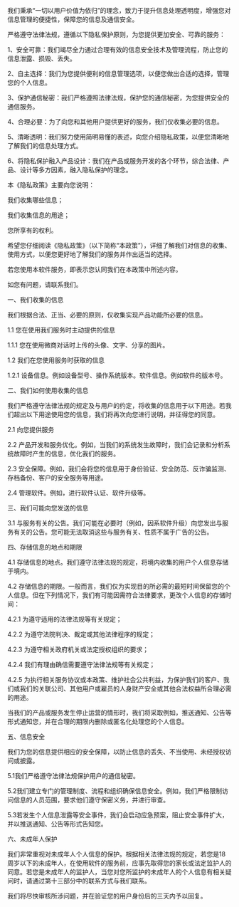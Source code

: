 我们秉承“一切以用户价值为依归”的理念，致力于提升信息处理透明度，增强您对信息管理的便捷性，保障您的信息及通信安全。

严格遵守法律法规，遵循以下隐私保护原则，为您提供更加安全、可靠的服务：

1、安全可靠：我们竭尽全力通过合理有效的信息安全技术及管理流程，防止您的信息泄露、损毁、丢失。

2、自主选择：我们为您提供便利的信息管理选项，以便您做出合适的选择，管理您的个人信息。

3、保护通信秘密：我们严格遵照法律法规，保护您的通信秘密，为您提供安全的通信服务。

4、合理必要：为了向您和其他用户提供更好的服务，我们仅收集必要的信息。

5、清晰透明：我们努力使用简明易懂的表述，向您介绍隐私政策，以便您清晰地了解我们的信息处理方式。

6、将隐私保护融入产品设计：我们在产品或服务开发的各个环节，综合法律、产品、设计等多方因素，融入隐私保护的理念。

本《隐私政策》主要向您说明：

我们收集哪些信息；

我们收集信息的用途；

您所享有的权利。

希望您仔细阅读《隐私政策》（以下简称“本政策”），详细了解我们对信息的收集、使用方式，以便您更好地了解我们的服务并作出适当的选择。

若您使用本软件服务，即表示您认同我们在本政策中所述内容。

如您有问题，请联系我们。

一、我们收集的信息

我们根据合法、正当、必要的原则，仅收集实现产品功能所必要的信息。

1.1 您在使用我们服务时主动提供的信息

1.1.1 您在使用微商对话时上传的头像、文字、分享的图片。

1.2 我们在您使用服务时获取的信息

1.2.1 设备信息。例如设备型号、操作系统版本。软件信息。例如软件的版本号。

二、我们如何使用收集的信息

我们严格遵守法律法规的规定及与用户的约定，将收集的信息用于以下用途。若我们超出以下用途使用您的信息，我们将再次向您进行说明，并征得您的同意。

2.1 向您提供服务

2.2 产品开发和服务优化。例如，当我们的系统发生故障时，我们会记录和分析系统故障时产生的信息，优化我们的服务。

2.3 安全保障。例如，我们会将您的信息用于身份验证、安全防范、反诈骗监测、存档备份、客户的安全服务等用途。

2.4 管理软件。例如，进行软件认证、软件升级等。

三、我们可能向您发送的信息

3.1 与服务有关的公告。我们可能在必要时（例如，因系软件升级）向您发出与服务有关的公告。您可能无法取消这些与服务有关、性质不属于广告的公告。

四、存储信息的地点和期限

4.1 存储信息的地点。我们遵守法律法规的规定，将境内收集的用户个人信息存储于境内。

4.2 存储信息的期限。一般而言，我们仅为实现目的所必需的最短时间保留您的个人信息。但在下列情况下，我们有可能因需符合法律要求，更改个人信息的存储时间：

4.2.1 为遵守适用的法律法规等有关规定；

4.2.2 为遵守法院判决、裁定或其他法律程序的规定；

4.2.3 为遵守相关政府机关或法定授权组织的要求；

4.2.4 我们有理由确信需要遵守法律法规等有关规定；

4.2.5 为执行相关服务协议或本政策、维护社会公共利益，为保护我们的客户、我们或我们的关联公司、其他用户或雇员的人身财产安全或其他合法权益所合理必需的用途。

当我们的产品或服务发生停止运营的情形时，我们将采取例如，推送通知、公告等形式通知您，并在合理的期限内删除或匿名化处理您的个人信息。

五、信息安全

我们为您的信息提供相应的安全保障，以防止信息的丢失、不当使用、未经授权访问或披露。

5.1我们严格遵守法律法规保护用户的通信秘密。

5.2我们建立专门的管理制度、流程和组织确保信息安全。例如，我们严格限制访问信息的人员范围，要求他们遵守保密义务，并进行审查。

5.3若发生个人信息泄露等安全事件，我们会启动应急预案，阻止安全事件扩大，并以推送通知、公告等形式告知您。

六、未成年人保护

我们非常重视对未成年人个人信息的保护。根据相关法律法规的规定，若您是18周岁以下的未成年人，在使用软件的服务前，应事先取得您的家长或法定监护人的同意。若您是未成年人的监护人，当您对您所监护的未成年人的个人信息有相关疑问时，请通过第十三部分中的联系方式与我们联系。

我们将尽快审核所涉问题，并在验证您的用户身份后的三天内予以回复。
